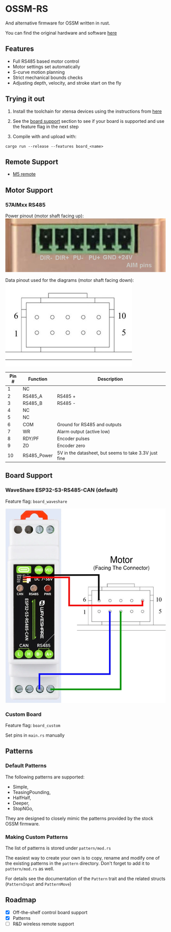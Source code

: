 # OSSM-RS

And alternative firmware for OSSM written in rust.

You can find the original hardware and software [here](https://github.com/KinkyMakers/OSSM-hardware/tree/master)

## Features

- Full RS485 based motor control
- Motor settings set automatically
- S-curve motion planning
- Strict mechanical bounds checks
- Adjusting depth, velocity, and stroke start on the fly

## Trying it out

1. Install the toolchain for xtensa devices using the instructions from [here](https://docs.espressif.com/projects/rust/book/getting-started/toolchain.html#xtensa-devices)

2. See the [board support](#board-support) section to see if your board is supported and use the feature flag in the next step

3. Compile with and upload with:
```
cargo run --release --features board_<name>
```

## Remote Support

- [M5 remote](https://github.com/ortlof/OSSM-M5-Remote)

## Motor Support

### 57AIMxx RS485

Power pinout (motor shaft facing up):
![Motor Power Pins](images/power-pinout.jpg)

Data pinout used for the diagrams (motor shaft facing down):
![Motor Data Pins](images/data-pinout.jpg)

| Pin # | Function    | Description                                           |
|-------|-------------|-------------------------------------------------------|
| 1     | NC          |                                                       |
| 2     | RS485_A     | RS485 +                                               |
| 3     | RS485_B     | RS485 -                                               |
| 4     | NC          |                                                       |
| 5     | NC          |                                                       |
| 6     | COM         | Ground for RS485 and outputs                          |
| 7     | WR          | Alarm output (active low)                             |
| 8     | RDY/PF      | Encoder pulses                                        |
| 9     | ZO          | Encoder zero                                          |
| 10    | RS485_Power | 5V in the datasheet, but seems to take 3.3V just fine |

## Board Support

### WaveShare ESP32-S3-RS485-CAN (default)

Feature flag: `board_waveshare`

![WaveShare ESP32-S3-RS485-CAN](images/ESP32-S3-RS485-CAN.webp)

### Custom Board

Feature flag: `board_custom`

Set pins in `main.rs` manually

## Patterns

### Default Patterns

The following patterns are supported:

- Simple,
- TeasingPounding,
- HalfHalf,
- Deeper,
- StopNGo,

They are designed to closely mimic the patterns provided by the stock OSSM firmware.

### Making Custom Patterns

The list of patterns is stored under `pattern/mod.rs`

The easiest way to create your own is to copy, rename and modify one of the existing patterns in the `pattern` directory.
Don't forget to add it to `pattern/mod.rs` as well.

For details see the documentation of the `Pattern` trait and the related structs (`PatternInput` and `PatternMove`)

## Roadmap

- [x] Off-the-shelf control board support
- [x] Patterns
- [ ] R&D wireless remote support
